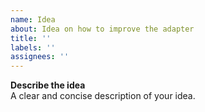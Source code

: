 ```yaml
---
name: Idea
about: Idea on how to improve the adapter
title: ''
labels: ''
assignees: ''
---
```


**Describe the idea**  
A clear and concise description of your idea.
